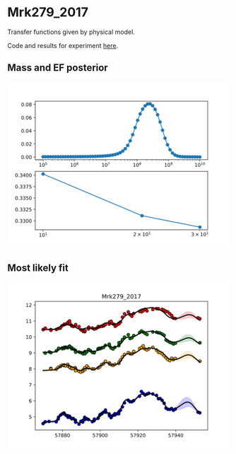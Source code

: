 # Mrk279_2017

Transfer functions given by physical model.

Code and results for experiment [here](Real/Mrk279_2017/Experiment1/).

## Mass and EF posterior

![Mrk279_2017_posterior_mass](Real/Mrk279_2017/Experiment1/posteriors.svg)



## Most likely fit

![Mrk279_2017_best_model_fit](Real/Mrk279_2017/Experiment1/bestfit.svg)
